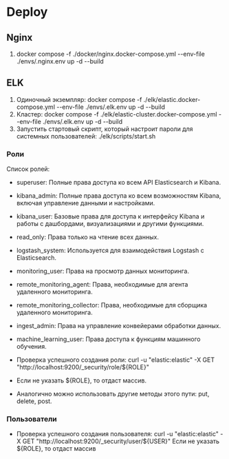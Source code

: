 # Deploy

## Nginx

1. docker compose -f ./docker/nginx.docker-compose.yml --env-file ./envs/.nginx.env up -d --build

## ELK

1. Одиночный экземпляр: 
   docker compose -f ./elk/elastic.docker-compose.yml --env-file ./envs/.elk.env up -d --build
2. Кластер: 
   docker compose -f ./elk/elastic-cluster.docker-compose.yml --env-file ./envs/.elk.env up -d --build
3. Запустить стартовый скрипт, который настроит пароли для системных пользователей:
   ./elk/scripts/start.sh

### Роли

Список ролей:
- superuser: Полные права доступа ко всем API Elasticsearch и Kibana.
- kibana_admin: Полные права доступа ко всем возможностям Kibana, включая управление данными и настройками.
- kibana_user: Базовые права для доступа к интерфейсу Kibana и работы с дашбордами, визуализациями и другими функциями.
- read_only: Права только на чтение всех данных.
- logstash_system: Используется для взаимодействия Logstash с Elasticsearch.
- monitoring_user: Права на просмотр данных мониторинга.
- remote_monitoring_agent: Права, необходимые для агента удаленного мониторинга.
- remote_monitoring_collector: Права, необходимые для сборщика удаленного мониторинга.
- ingest_admin: Права на управление конвейерами обработки данных.
- machine_learning_user: Права доступа к функциям машинного обучения.

- Проверка успешного создания роли:
curl -u "elastic:elastic" -X GET "http://localhost:9200/_security/role/${ROLE}"

- Если не указать ${ROLE}, то отдаст массив.
- Аналогично можно использовать другие методы этого пути: put, delete, post.

### Пользователи
- Проверка успешного создания пользователя:
curl -u "elastic:elastic" -X GET "http://localhost:9200/_security/user/${USER}"
Если не указать ${ROLE}, то отдаст массив
